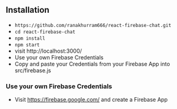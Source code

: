 ## Installation

* `https://github.com/ranakhurram666/react-firebase-chat.git`
* `cd react-firebase-chat`
* `npm install`
* `npm start`
* visit http://localhost:3000/
* Use your own Firebase Credentials
* Copy and paste your Credentials from your Firebase App into src/firebase.js

### Use your own Firebase Credentials

* Visit https://firebase.google.com/ and create a Firebase App
